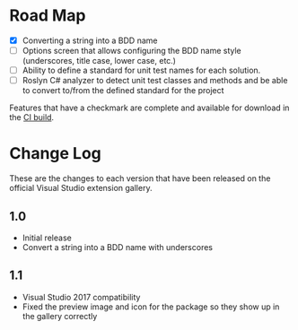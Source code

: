 ﻿# Road Map

- [x] Converting a string into a BDD name
- [ ] Options screen that allows configuring the BDD name style (underscores,
      title case, lower case, etc.)
- [ ] Ability to define a standard for unit test names for each solution.
- [ ] Roslyn C# analyzer to detect unit test classes and methods and be able to convert to/from the
      defined standard for the project

Features that have a checkmark are complete and available for download in the
[CI build](http://vsixgallery.com/extension/3ad8ab11-a54c-4f40-8926-d25d05ac7ec6/).

# Change Log

These are the changes to each version that have been released on the official
Visual Studio extension gallery.

## 1.0

* Initial release
* Convert a string into a BDD name with underscores

## 1.1

* Visual Studio 2017 compatibility
* Fixed the preview image and icon for the package so they show up in the gallery correctly
